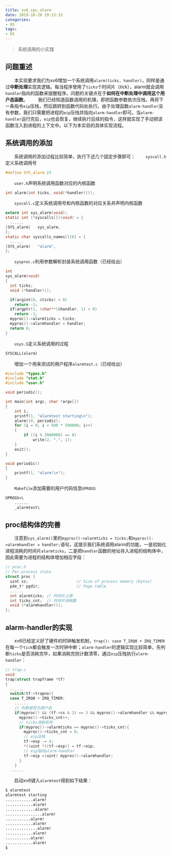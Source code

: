 ```yaml
---
title: xv6_cpu_alarm
date: 2019-10-20 19:13:33
categories:
- OS
tags:
- OS
---
```


> 系统调用的小实践

## 问题重述
&emsp;&emsp;本实验要求我们为xv6增加一个系统调用`alarm(ticks, handler)`，同样是通过**中断处理**实现其逻辑。每当程序使用了`ticks`个时间片（tick），alarm就会调用`handler`指向的函数来提醒程序。问题的关键点在于**如何在中断处理中调用这个用户态函数**。
&emsp;&emsp;我们已经知道函数调用的机理，即把函数参数依次压栈，再将下一条指令`eip`压栈，然后跳转到函数代码处执行。由于处理函数`alarm-handler`没有参数，我们只需要把进程的`eip`压栈并指向`alarm-handler`即可。当`alarm-handler`运行完后，`eip`也会恢复，继续执行后续的指令，这样就实现了手动把该函数注入到进程的上下文中。以下为本实验的具体实现流程。

## 系统调用的添加
&emsp;&emsp;系统调用的添加过程比较简单，执行下述几个固定步骤即可：
&emsp;&emsp;`syscall.h`定义系统调用号
```c
#define SYS_alarm 23
```
&emsp;&emsp;`user.h`声明系统调用函数对应的内核函数
```c
int alarm(int ticks, void(*handler)());
```
&emsp;&emsp;`syscall.c`定义系统调用号和内核函数的对应关系并声明内核函数
```c
extern int sys_alarm(void);
static int (*syscalls[])(void) = {
  ......
[SYS_alarm]   sys_alarm,
};
static char syscalls_names[][6] = {
  ......
[SYS_alarm]	  "alarm",
};
```
&emsp;&emsp;`sysproc.c`利用参数解析封装系统调用函数（已经给出）
```c
int
sys_alarm(void)
{
  int ticks;
  void (*handler)();

  if(argint(0, &ticks) < 0)
    return -1;
  if(argptr(1, (char**)&handler, 1) < 0)
    return -1;
  myproc()->alarmticks = ticks;
  myproc()->alarmhandler = handler;
  return 0;
}
```
&emsp;&emsp;`usys.S`定义系统调用的过程
```html
SYSCALL(alarm)
```
&emsp;&emsp;增加一个用来测试的用户程序`alarmtest.c`（已经给出）
```c
#include "types.h"
#include "stat.h"
#include "user.h"

void periodic();

int main(int argc, char *argv[])
{
    int i;
    printf(1, "alarmtest starting\n");
    alarm(10, periodic);
    for (i = 0; i < 500 * 500000; i++)
    {
        if ((i % 2000000) == 0)
            write(2, ".", 1);
    }
    exit();
}

void periodic()
{
    printf(1, "alarm!\n");
}
```
&emsp;&emsp;`Makefile`添加需要的用户代码信息`UPROGS`
```html
UPROGS=\
	......
	_alarmtest\
```

## proc结构体的完善
&emsp;&emsp;注意到`sys_alarm()`里的`myproc()->alarmticks = ticks;`和`myproc()->alarmhandler = handler;`语句，这提示我们系统调用alarm的功能，一是初始化进程消耗的时间片`alarmticks`，二是把`handler`函数的地址存入进程的结构体中，因此需要为进程的结构体增加相应字段：
```c
// proc.h
// Per-process state
struct proc {
  uint sz;                     // Size of process memory (bytes)
  pde_t* pgdir;                // Page table
  ......
  int alarmticks; // 时间片上限
  int ticks_cnt;  // 时间片消耗数
  void (*alarmhandler)();
};
```

## alarm-handler的实现
&emsp;&emsp;xv6已经定义好了硬件的时钟触发机制，`trap(): case T_IRQ0 + IRQ_TIMER`在每一个`tick`都会触发一次时钟中断；`alarm-handler`的逻辑实现比较简单，先判断`ticks`是否消耗完毕，如果消耗完则计数清零，通过`eip`压栈执行`alarm-handler`：
```c
// trap.c
void
trap(struct trapframe *tf)
{
  ......
  switch(tf->trapno){
  case T_IRQ0 + IRQ_TIMER:
    ......
    // 判断是否为用户态
    if(myproc() && (tf->cs & 3) == 3 && myproc()->alarmhandler && myproc()->killed != 1){
      myproc()->ticks_cnt++;
      // ticks消耗完毕
      if(myproc()->alarmticks == myproc()->ticks_cnt){
        myproc()->ticks_cnt = 0;
        // eip压栈
        tf->esp -= 4;    
        *((uint *)(tf->esp)) = tf->eip;
        // eip指向alarm-handler
        tf->eip =(uint) myproc()->alarmhandler;
      }
    }
  ......
```
&emsp;&emsp;启动xv6键入`alarmtest`得到如下结果：
```html
$ alarmtest
alarmtest starting
............alarm!
............alarm!
.............alarm!
................alarm!
...........alarm!
............alarm!
..............alarm!
............alarm!
...........alarm!
............alarm!
$ 
```
